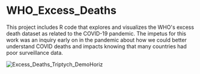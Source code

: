 # WHO_Excess_Deaths
This project includes R code that explores and visualizes the WHO's excess death dataset as related to the COVID-19 pandemic. The impetus for this work was an inquiry early on in the pandemic about how we could better understand COVID deaths and impacts knowing that many countries had poor surveillance data.

![Excess_Deaths_Triptych_DemoHoriz](Excess_Deaths_Triptych_DemoHoriz.jpg)
